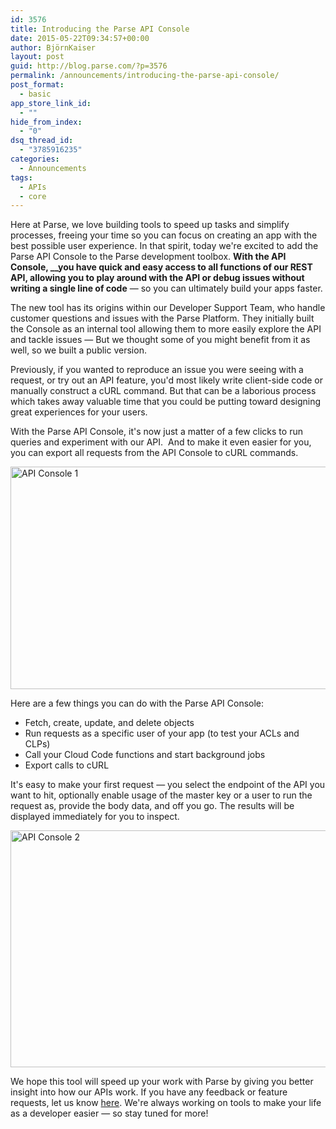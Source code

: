 ```yaml
---
id: 3576
title: Introducing the Parse API Console
date: 2015-05-22T09:34:57+00:00
author: BjörnKaiser
layout: post
guid: http://blog.parse.com/?p=3576
permalink: /announcements/introducing-the-parse-api-console/
post_format:
  - basic
app_store_link_id:
  - ""
hide_from_index:
  - "0"
dsq_thread_id:
  - "3785916235"
categories:
  - Announcements
tags:
  - APIs
  - core
---
```

Here at Parse, we love building tools to speed up tasks and simplify processes, freeing your time so you can focus on creating an app with the best possible user experience. In that spirit, today we're excited to add the Parse API Console to the Parse development toolbox. **With the API Console, __you have quick and easy access to all functions of our REST API, allowing you to play around with the API or debug issues without writing a single line of code** — so you can ultimately build your apps faster.

The new tool has its origins within our Developer Support Team, who handle customer questions and issues with the Parse Platform. They initially built the Console as an internal tool allowing them to more easily explore the API and tackle issues — But we thought some of you might benefit from it as well, so we built a public version.

Previously, if you wanted to reproduce an issue you were seeing with a request, or try out an API feature, you'd most likely write client-side code or manually construct a cURL command. But that can be a laborious process which takes away valuable time that you could be putting toward designing great experiences for your users.

With the Parse API Console, it's now just a matter of a few clicks to run queries and experiment with our API.  And to make it even easier for you, you can export all requests from the API Console to cURL commands.

<img class="alignnone wp-image-3577" src="{{ site.url }}/assets/wp-content/uploads/2015/05/API-Console-1-1024x570.png" alt="API Console 1" width="640" height="356" srcset="{{ site.url }}/assets/wp-content/uploads/2015/05/API-Console-1-1024x570.png 1024w, {{ site.url }}/assets/wp-content/uploads/2015/05/API-Console-1-300x167.png 300w, {{ site.url }}/assets/wp-content/uploads/2015/05/API-Console-1-875x487.png 875w" sizes="(max-width: 640px) 100vw, 640px" />

Here are a few things you can do with the Parse API Console:

<ul class="standard-list">
  <li>
    Fetch, create, update, and delete objects
  </li>
  <li>
    Run requests as a specific user of your app (to test your ACLs and CLPs)
  </li>
  <li>
    Call your Cloud Code functions and start background jobs
  </li>
  <li>
    Export calls to cURL
  </li>
</ul>

It's easy to make your first request — you select the endpoint of the API you want to hit, optionally enable usage of the master key or a user to run the request as, provide the body data, and off you go. The results will be displayed immediately for you to inspect.

<img class="alignnone wp-image-3578 size-large" src="{{ site.url }}/assets/wp-content/uploads/2015/05/API-Console-2-1024x606.png" alt="API Console 2" width="640" height="379" srcset="{{ site.url }}/assets/wp-content/uploads/2015/05/API-Console-2-1024x606.png 1024w, {{ site.url }}/assets/wp-content/uploads/2015/05/API-Console-2-300x178.png 300w, {{ site.url }}/assets/wp-content/uploads/2015/05/API-Console-2-875x518.png 875w" sizes="(max-width: 640px) 100vw, 640px" />

We hope this tool will speed up your work with Parse by giving you better insight into how our APIs work. If you have any feedback or feature requests, let us know [here](https://groups.google.com/forum/#!forum/parse-developers). We're always working on tools to make your life as a developer easier — so stay tuned for more!